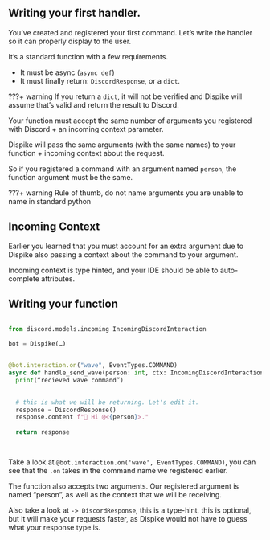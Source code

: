 ## Writing your first handler.

You’ve created and registered your first command.
Let’s write the handler so it can properly display to the user.

It’s a standard function with a few requirements.

- It must be async (``async def``)
- It must finally return: ``DiscordResponse``, or a ``dict``.

???+ warning
	If you return a ``dict``, it will not be verified and Dispike will assume that’s valid and return the result to Discord.


Your function must accept the same number of arguments you registered with Discord + an incoming context parameter.

Dispike will pass the same arguments (with the same names) to your function + incoming context about the request.

So if you registered a command with an argument named ``person``, the function argument must be the same.

???+ warning
	Rule of thumb, do not name arguments you are unable to name in standard python

## Incoming Context
Earlier you learned that you must account for an extra argument due to Dispike also passing a context about the command to your argument.

Incoming context is type hinted, and your IDE should be able to auto-complete attributes.


## Writing your function

```python

from discord.models.incoming IncomingDiscordInteraction

bot = Dispike(…)


@bot.interaction.on("wave", EventTypes.COMMAND)
async def handle_send_wave(person: int, ctx: IncomingDiscordInteraction) -> DiscordResponse:
  print(“recieved wave command”)
  

  # this is what we will be returning. Let's edit it.
  response = DiscordResponse()
  response.content f"👋 Hi @<{person}>."
  
  return response
	



```

Take a look at ``@bot.interaction.on('wave', EventTypes.COMMAND)``, you can see that the ``.on`` takes in the command name we registered earlier.

The function also accepts two arguments. Our registered argument is named “person”, as well as the context that we will be receiving.

Also take a look at ``-> DiscordResponse``, this is a type-hint,  this is optional, but it will make your requests faster, as Dispike would not have to guess what your response type is.
